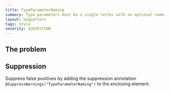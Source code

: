 ```yaml
---
title: TypeParameterNaming
summary: Type parameters must be a single letter with an optional numeric suffix, or an UpperCamelCase name followed by the letter 'T'.
layout: bugpattern
tags: Style
severity: SUGGESTION
---
```


<!--
*** AUTO-GENERATED, DO NOT MODIFY ***
To make changes, edit the @BugPattern annotation or the explanation in docs/bugpattern.
-->


## The problem


## Suppression
Suppress false positives by adding the suppression annotation `@SuppressWarnings("TypeParameterNaming")` to the enclosing element.

